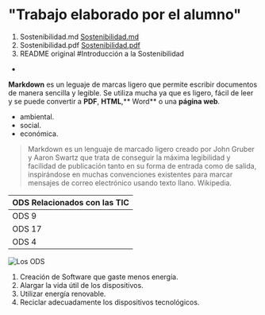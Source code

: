 # "Trabajo elaborado por el alumno"

1. Sostenibilidad.md
[Sostenibilidad.md](https://github.com/user-attachments/files/22947127/Sostenibilidad.md)
2. Sostenibilidad.pdf
[Sostenibilidad.pdf](https://github.com/user-attachments/files/22947128/Sostenibilidad.pdf)
3. README original
#Introducción a la Sostenibilidad
-
**Markdown** es un leguaje de marcas ligero que permite escribir documentos de manera sencilla y legible. Se utiliza mucha ya que es ligero, fácil de leer y se puede convertir a **PDF**, **HTML**,** Word** o una **página web**.

- ambiental.
- social.
- económica.

>Markdown es un lenguaje de marcado ligero  creado por John Gruber y Aaron Swartz que trata de conseguir la máxima legibilidad y facilidad de publicación tanto en su forma de entrada como de salida, inspirándose en muchas convenciones existentes para marcar mensajes de correo electrónico usando texto llano. Wikipedia.

|      ODS Relacionados con las TIC         |
|            --------                       |
|                 ODS 9                     |
|                 ODS 17                    |
|                 ODS 4                     |

![Los ODS](https://www.telefonica.com/es/wp-content/uploads/sites/4/2024/04/ODS-ESP.jpg?w=900)

1. Creación de Software que gaste menos energía.
2. Alargar la vida útil de los dispositivos.
3. Utilizar energía renovable.
4. Reciclar adecuadamente los dispositivos tecnológicos.
